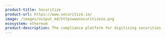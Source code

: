 ```yaml
---
product-title: Securitize
product-url: https://www.securitize.io/
image: /images/output_md/httpswwwsecuritizeio.png
ecosystem: ethereum
product-description: The compliance platform for digitizing securities on the blockchain.
---
```

